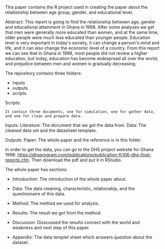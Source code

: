 This paper contains the R project used in creating the paper about the relationship between age group, gender, and educational level.

Abstract: This report is going to find the relationship between age, gender and educational attainment in Ghana in 1998. After some analyses we get that men were generally more educated than women, and at the same time, older people were much less educated than younger people. Education level is very important in today's society, it can change a person's mind and life, and it can also change the economic level of a country. From this report we can see that in Ghana in 1998, most people did not review a higher education, but today, education has become widespread all over the world, and prejudice between men and women is gradually decreasing.

The repository contains three folders: 
  - inputs
  - outputs 
  - scripts.

Scripts:

    It contain three documents, one for simulation, one for gather data, and one for clean and prepare data.


Inputs:
  Literature:
    The document that we got the data from.
  Data:
    The cleaned data set and the datasheet template.

Outputs:
  Paper:
    The whole paper and the reference is in this folder.
    
    
In order to get the data, you can go to the DHS project website for Ghana 1998: https://dhsprogram.com/publications/publication-fr106-dhs-final-reports.cfm. Then download the pdf and put it in RStudio.


The whole paper has sections:

- Introduction:
  The introduction of the whole paper about.

- Data:
  The data cleaning, characteristic, relationship, and the questionnaire of this data.
  
- Method:
  The method we used for analysis.
  
- Results: 
  The result we got from the method.
  
- Discussion:
  Disscussed the results connect with the world and weakness and next step of this paper.
  
- Appendix:
  The data templet sheet which answers question about the dataset.
